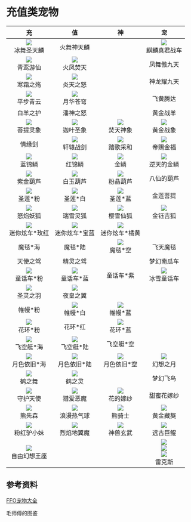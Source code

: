 # 充值类宠物

|                              充                              |                              值                              |                              神                              |                              宠                              |
| :----------------------------------------------------------: | :----------------------------------------------------------: | :----------------------------------------------------------: | :----------------------------------------------------------: |
|  ![](/static/images/game/chongwu/bwstl.png)<br/>冰舞圣天麟   |                          火舞神天麟                          |                            <br/>                             | ![](/static/images/game/chongwu/qlzjzc.jpg)<br/>麒麟真君战车 |
|  ![](/static/images/game/chongwu/qlyxian.png)<br/>青鸾游仙   |    ![](/static/images/game/chongwu/hfft.png)<br/>火凤焚天    |                            <br/>                             |                          凤舞傲九天                          |
|    ![](/static/images/game/chongwu/hszs.png)<br/>寒霜之殇    |    ![](/static/images/game/chongwu/ytzn.png)<br/>炎天之怒    |                            <br/>                             |                          神龙耀九天                          |
|    ![](/static/images/game/chongwu/pbqy.png)<br/>平步青云    |    ![](/static/images/game/chongwu/yhcq.png)<br/>月华苍穹    |                            <br/>                             |                           飞黄腾达                           |
|                           白羊之护                           |                           潘神之怒                           |                            <br/>                             |                           黄金战羊                           |
|    ![](/static/images/game/chongwu/ptlx.png)<br/>菩提灵象    |    ![](/static/images/game/chongwu/jysx.png)<br/>迦叶圣象    |    ![](/static/images/game/chongwu/ftsx.png)<br/>焚天神象    |    ![](/static/images/game/chongwu/hjzx.png)<br/>黄金战象    |
|                            情缘剑                            |    ![](/static/images/game/chongwu/xyzj.png)<br/>轩辕战剑    |    ![](/static/images/game/chongwu/tgch.png)<br/>踏歌采和    |    ![](/static/images/game/chongwu/dcjf.png)<br/>帝赐金福    |
|     ![](/static/images/game/chongwu/ljl.png)<br/>蓝锦鳞      |     ![](/static/images/game/chongwu/hjl.png)<br/>红锦鳞      |     ![](/static/images/game/chongwu/jinlin.png)<br/>金鳞     |  ![](/static/images/game/chongwu/ntdjl.png)<br/>逆天的金鳞   |
|    ![](/static/images/game/chongwu/zjhl.png)<br/>紫金葫芦    |    ![](/static/images/game/chongwu/byhl.png)<br/>白玉葫芦    |    ![](/static/images/game/chongwu/fjhl.png)<br/>粉晶葫芦    |                          八仙的葫芦                          |
|     ![](/static/images/game/chongwu/slf.png)<br/>圣莲*粉     |     ![](/static/images/game/chongwu/slb.png)<br/>圣莲*白     |     ![](/static/images/game/chongwu/sll.png)<br/>圣莲*蓝     |                           金莲菩提                           |
|    ![](/static/images/game/chongwu/nyyh.png)<br/>怒焰妖狐    |    ![](/static/images/game/chongwu/rxlh.png)<br/>瑞雪灵狐    |    ![](/static/images/game/chongwu/yxxh.png)<br/>樱雪仙狐    |    ![](/static/images/game/chongwu/jyjh.png)<br/>金钰吉狐    |
| ![](/static/images/game/chongwu/mnxcmh.png)<br/>迷你炫车*玫红 | ![](/static/images/game/chongwu/mnxcbl.png)<br/>迷你炫车*宝蓝 | ![](/static/images/game/chongwu/mnxcjh.png)<br/>迷你炫车*橘黄 |                                                              |
|                           魔毯*海                            |                           魔毯*陆                            |     ![](/static/images/game/chongwu/mtk.png)<br/>魔毯*空     |                           飞天魔毯                           |
|                           天使之驾                           |                           精灵之驾                           |                            <br/>                             |                          梦幻南瓜车                          |
|   ![](/static/images/game/chongwu/thcf.png)<br/>童话车*粉    |   ![](/static/images/game/chongwu/thcl.png)<br/>童话车*蓝    |                          童话车*紫                           |  ![](/static/images/game/chongwu/bxthc.png)<br/>冰雪童话车   |
|    ![](/static/images/game/chongwu/slzy.png)<br/>圣灵之羽    |    ![](/static/images/game/chongwu/yhzy.png)<br/>夜皇之翼    |                            <br/>                             |                            <br/>                             |
|                           帷幔*粉                            |     ![](/static/images/game/chongwu/wmb.png)<br/>帷幔*白     |     ![](/static/images/game/chongwu/wml.png)<br/>帷幔*蓝     |                            <br/>                             |
|     ![](/static/images/game/chongwu/hhf.png)<br/>花环*粉     |                           花环*红                            |     ![](/static/images/game/chongwu/hhl.png)<br/>花环*蓝     |                            <br/>                             |
|   ![](/static/images/game/chongwu/fkth.png)<br/>飞空艇*海    |   ![](/static/images/game/chongwu/fktl.png)<br/>飞空艇*陆    |                          飞空艇*空                           |                            <br/>                             |
|  ![](/static/images/game/chongwu/ysyjh.png)<br/>月色依旧*海  |  ![](/static/images/game/chongwu/ysyjl.png)<br/>月色依旧*陆  |  ![](/static/images/game/chongwu/ysyjk.png)<br/>月色依旧*空  |    ![](/static/images/game/chongwu/hxzy.png)<br/>幻想之月    |
|     ![](/static/images/game/chongwu/hzw.png)<br/>鹤之舞      |     ![](/static/images/game/chongwu/hzl.png)<br/>鹤之灵      |                            <br/>                             |                           梦幻飞鸟                           |
|    ![](/static/images/game/chongwu/shts.png)<br/>守护天使    |    ![](/static/images/game/chongwu/laem.png)<br/>猎爱恶魔    |    ![](/static/images/game/chongwu/hdjs.png)<br/>花的嫁纱    |                          甜蜜花嫁纱                          |
|     ![](/static/images/game/chongwu/xxs.png)<br/>熊先森      |  ![](/static/images/game/chongwu/lmrqq.png)<br/>浪漫热气球   |     ![](/static/images/game/chongwu/xqs.png)<br/>熊骑士      |    ![](/static/images/game/chongwu/hjza.png)<br/>黄金藏獒    |
|  ![](/static/images/game/chongwu/fhlxm.png)<br/>粉红驴小妹   |  ![](/static/images/game/chongwu/lydym.png)<br/>烈焰地翼魔   |    ![](/static/images/game/chongwu/ssxw.png)<br/>神兽玄武    |    ![](/static/images/game/chongwu/ygjk.png)<br/>远古巨鲲    |
| ![](/static/images/game/chongwu/zyhxwz.png)<br/>自由幻想王座 |                            <br/>                             |                            <br/>                             | ![](/static/images/game/chongwu/lks.png)<br/>![](/static/images/game/chongwu/lkslv.png)<br/>![](/static/images/game/chongwu/lkslan.png)<br/>雷克斯 |

## 参考资料

[FFO宠物大全](https://tieba.baidu.com/p/6210440676)

毛师傅的图鉴